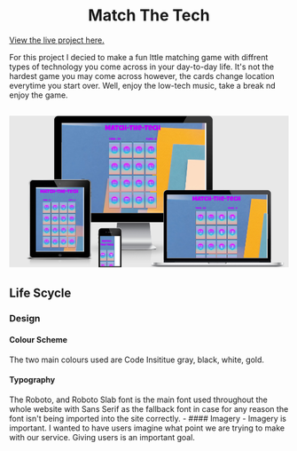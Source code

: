 <h1 align="center">Match The Tech</h1>

[View the live project here.](https://nickl98.github.io/MS2)

For this project I decied to make a fun lttle matching game with diffrent types of technology you come across in your day-to-day life. 
It's not the hardest game you may come across however, the cards change location everytime you start over. Well, enjoy the low-tech music, take a break nd enjoy the game.
 
<h2 align="center"><img src = "assets/pictures/Screenshots/RepsonsivePic.png"></h2>

## Life Scycle

 ### Design
   #### Colour Scheme  
   The two main colours used are Code Insititue gray, black, white, gold.
#### Typography
 The Roboto, and Roboto Slab font is the main font used throughout the whole website with Sans Serif as the fallback font in case for any reason the font isn't being imported into the site correctly. 
    -   #### Imagery
        -   Imagery is important. I wanted to have users imagine what point we are trying to make with our service. Giving users is an important goal.